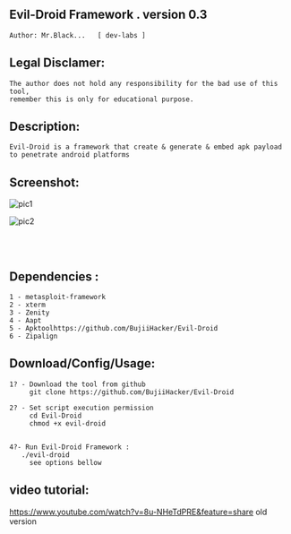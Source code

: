 ## Evil-Droid Framework . version 0.3 
    Author: Mr.Black...   [ dev-labs ]

## Legal Disclamer:
    The author does not hold any responsibility for the bad use of this tool,
    remember this is only for educational purpose.

## Description:
    Evil-Droid is a framework that create & generate & embed apk payload to penetrate android platforms
 
## Screenshot:
![pic1](https://i.imgur.com/LczO636.png)

![pic2](https://i.imgur.com/mhXxb5Q.png)

<br /><br />

## Dependencies :
    1 - metasploit-framework
	2 - xterm
	3 - Zenity
	4 - Aapt
	5 - Apktoolhttps://github.com/BujiiHacker/Evil-Droid
	6 - Zipalign

## Download/Config/Usage:
    1? - Download the tool from github
         git clone https://github.com/BujiiHacker/Evil-Droid

    2? - Set script execution permission
         cd Evil-Droid
         chmod +x evil-droid


    4?- Run Evil-Droid Framework :
       ./evil-droid
         see options bellow	   
      

## video tutorial: 
https://www.youtube.com/watch?v=8u-NHeTdPRE&feature=share old version
